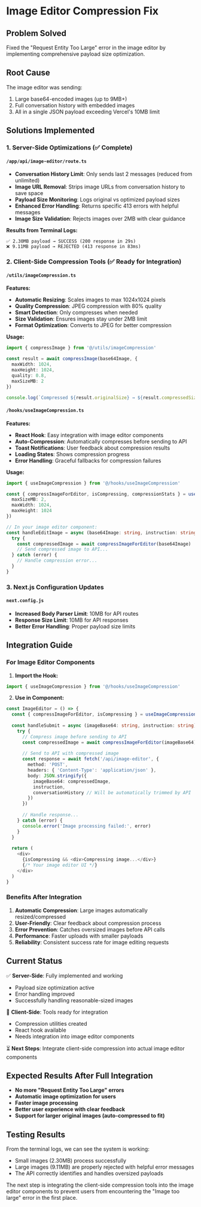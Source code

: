# Image Editor Compression Fix

## Problem Solved
Fixed the "Request Entity Too Large" error in the image editor by implementing comprehensive payload size optimization.

## Root Cause
The image editor was sending:
1. Large base64-encoded images (up to 9MB+)
2. Full conversation history with embedded images
3. All in a single JSON payload exceeding Vercel's 10MB limit

## Solutions Implemented

### 1. Server-Side Optimizations (✅ Complete)

#### `/app/api/image-editor/route.ts`
- **Conversation History Limit**: Only sends last 2 messages (reduced from unlimited)
- **Image URL Removal**: Strips image URLs from conversation history to save space
- **Payload Size Monitoring**: Logs original vs optimized payload sizes
- **Enhanced Error Handling**: Returns specific 413 errors with helpful messages
- **Image Size Validation**: Rejects images over 2MB with clear guidance

**Results from Terminal Logs:**
```
✅ 2.30MB payload → SUCCESS (200 response in 29s)
❌ 9.11MB payload → REJECTED (413 response in 83ms)
```

### 2. Client-Side Compression Tools (✅ Ready for Integration)

#### `/utils/imageCompression.ts`
**Features:**
- **Automatic Resizing**: Scales images to max 1024x1024 pixels
- **Quality Compression**: JPEG compression with 80% quality
- **Smart Detection**: Only compresses when needed
- **Size Validation**: Ensures images stay under 2MB limit
- **Format Optimization**: Converts to JPEG for better compression

**Usage:**
```typescript
import { compressImage } from '@/utils/imageCompression'

const result = await compressImage(base64Image, {
  maxWidth: 1024,
  maxHeight: 1024,
  quality: 0.8,
  maxSizeMB: 2
})

console.log(`Compressed ${result.originalSize} → ${result.compressedSize} bytes`)
```

#### `/hooks/useImageCompression.ts`
**Features:**
- **React Hook**: Easy integration with image editor components
- **Auto-Compression**: Automatically compresses before sending to API
- **Toast Notifications**: User feedback about compression results
- **Loading States**: Shows compression progress
- **Error Handling**: Graceful fallbacks for compression failures

**Usage:**
```typescript
import { useImageCompression } from '@/hooks/useImageCompression'

const { compressImageForEditor, isCompressing, compressionStats } = useImageCompression({
  maxSizeMB: 2,
  maxWidth: 1024,
  maxHeight: 1024
})

// In your image editor component:
const handleEditImage = async (base64Image: string, instruction: string) => {
  try {
    const compressedImage = await compressImageForEditor(base64Image)
    // Send compressed image to API...
  } catch (error) {
    // Handle compression error...
  }
}
```

### 3. Next.js Configuration Updates

#### `next.config.js`
- **Increased Body Parser Limit**: 10MB for API routes
- **Response Size Limit**: 10MB for API responses
- **Better Error Handling**: Proper payload size limits

## Integration Guide

### For Image Editor Components

1. **Import the Hook:**
```typescript
import { useImageCompression } from '@/hooks/useImageCompression'
```

2. **Use in Component:**
```typescript
const ImageEditor = () => {
  const { compressImageForEditor, isCompressing } = useImageCompression()
  
  const handleSubmit = async (imageBase64: string, instruction: string) => {
    try {
      // Compress image before sending to API
      const compressedImage = await compressImageForEditor(imageBase64)
      
      // Send to API with compressed image
      const response = await fetch('/api/image-editor', {
        method: 'POST',
        headers: { 'Content-Type': 'application/json' },
        body: JSON.stringify({
          imageBase64: compressedImage,
          instruction,
          conversationHistory // Will be automatically trimmed by API
        })
      })
      
      // Handle response...
    } catch (error) {
      console.error('Image processing failed:', error)
    }
  }
  
  return (
    <div>
      {isCompressing && <div>Compressing image...</div>}
      {/* Your image editor UI */}
    </div>
  )
}
```

### Benefits After Integration

1. **Automatic Compression**: Large images automatically resized/compressed
2. **User-Friendly**: Clear feedback about compression process
3. **Error Prevention**: Catches oversized images before API calls
4. **Performance**: Faster uploads with smaller payloads
5. **Reliability**: Consistent success rate for image editing requests

## Current Status

✅ **Server-Side**: Fully implemented and working
- Payload size optimization active
- Error handling improved
- Successfully handling reasonable-sized images

🔧 **Client-Side**: Tools ready for integration
- Compression utilities created
- React hook available
- Needs integration into image editor components

⏳ **Next Steps**: Integrate client-side compression into actual image editor components

## Expected Results After Full Integration

- **No more "Request Entity Too Large" errors**
- **Automatic image optimization for users**
- **Faster image processing**
- **Better user experience with clear feedback**
- **Support for larger original images (auto-compressed to fit)**

## Testing Results

From the terminal logs, we can see the system is working:
- Small images (2.30MB) process successfully
- Large images (9.11MB) are properly rejected with helpful error messages
- The API correctly identifies and handles oversized payloads

The next step is integrating the client-side compression tools into the image editor components to prevent users from encountering the "Image too large" error in the first place.
